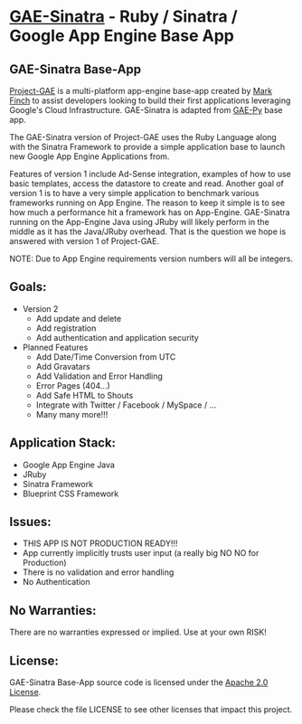 [GAE-Sinatra](http://gae-sinatra.appspot.com) - Ruby / Sinatra / Google App Engine Base App
==============================================

GAE-Sinatra Base-App
--------------------

[Project-GAE](http://project-gae.appspot.com) is a multi-platform app-engine base-app created by 
[Mark Finch](http://markfinch.info) to assist developers looking to build their first applications 
leveraging Google's Cloud Infrastructure. GAE-Sinatra is adapted from
[GAE-Py](http://gae-py.appspot.com) base app. 

The GAE-Sinatra version of Project-GAE uses the Ruby Language along with 
the Sinatra Framework to provide a simple application base to launch
new Google App Engine Applications from.  

Features of version 1 include Ad-Sense integration, examples of how to 
use basic templates, access the datastore to create and read.  Another 
goal of version 1 is to have a very simple application to benchmark 
various frameworks running on App Engine.  The reason to keep it simple 
is to see how much a performance hit a framework has on App-Engine.
GAE-Sinatra running on the App-Engine Java using JRuby will likely
perform in the middle as it has the Java/JRuby overhead.  That is 
the question we hope is answered with version 1 of Project-GAE.

NOTE: Due to App Engine requirements version numbers will all be integers.

Goals:
------
  * Version 2
    * Add update and delete
    * Add registration
    * Add authentication and application security
  * Planned Features
    * Add Date/Time Conversion from UTC
    * Add Gravatars
    * Add Validation and Error Handling
    * Error Pages (404...)
    * Add Safe HTML to Shouts
    * Integrate with Twitter / Facebook / MySpace / ...
    * Many many more!!!

Application Stack:
------------------
  * Google App Engine Java
  * JRuby 
  * Sinatra Framework
  * Blueprint CSS Framework


Issues:
-------
  * THIS APP IS NOT PRODUCTION READY!!!
  * App currently implicitly trusts user input (a really big NO NO for Production)
  * There is no validation and error handling
  * No Authentication

No Warranties:
-------------
There are no warranties expressed or implied.  Use at your own RISK!

License:
--------
GAE-Sinatra Base-App source code is licensed under the [Apache 2.0 License](http://www.apache.org/licenses/LICENSE-2.0).  

Please check the file LICENSE to see other licenses that impact this project.

